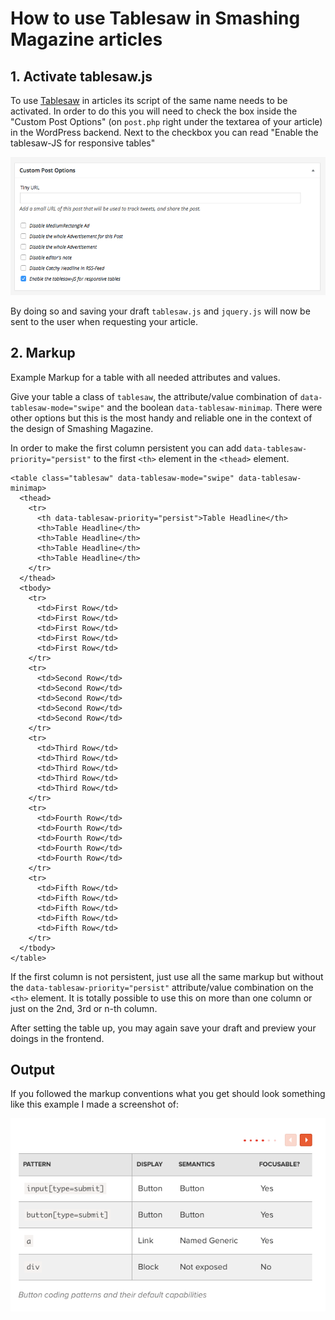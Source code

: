 # How to use Tablesaw in Smashing Magazine articles

## 1. Activate tablesaw.js

To use [Tablesaw](https://github.com/filamentgroup/tablesaw) in articles its script of the same name needs to be activated. In order to do this you will need to check the box inside the "Custom Post Options" (on `post.php` right under the textarea of your article) in the WordPress backend. Next to the checkbox you can read "Enable the tablesaw-JS for responsive tables"

![Enabling Tablesaw in the WordPress backend](https://github.com/smashingmagazine/smashingmagazine-documentation/blob/master/documentation/assets/tablesaw/tablesaw-usage-screen-01.png)

By doing so and saving your draft `tablesaw.js` and `jquery.js` will now be sent to the user when requesting your article.

## 2. Markup

Example Markup for a table with all needed attributes and values.

Give your table a class of `tablesaw`, the attribute/value combination of `data-tablesaw-mode="swipe"` and the boolean `data-tablesaw-minimap`. There were other options but this is the most handy and reliable one in the context of the design of Smashing Magazine.

In order to make the first column persistent you can add `data-tablesaw-priority="persist"` to the first `<th>` element in the `<thead>` element.

```
<table class="tablesaw" data-tablesaw-mode="swipe" data-tablesaw-minimap>
  <thead>
    <tr>
      <th data-tablesaw-priority="persist">Table Headline</th>
      <th>Table Headline</th>
      <th>Table Headline</th>
      <th>Table Headline</th>
      <th>Table Headline</th>
    </tr>
  </thead>
  <tbody>
    <tr>
      <td>First Row</td>
      <td>First Row</td>
      <td>First Row</td>
      <td>First Row</td>
      <td>First Row</td>
    </tr>
    <tr>
      <td>Second Row</td>
      <td>Second Row</td>
      <td>Second Row</td>
      <td>Second Row</td>
      <td>Second Row</td>
    </tr>
    <tr>
      <td>Third Row</td>
      <td>Third Row</td>
      <td>Third Row</td>
      <td>Third Row</td>
      <td>Third Row</td>
    </tr>
    <tr>
      <td>Fourth Row</td>
      <td>Fourth Row</td>
      <td>Fourth Row</td>
      <td>Fourth Row</td>
      <td>Fourth Row</td>
    </tr>
    <tr>
      <td>Fifth Row</td>
      <td>Fifth Row</td>
      <td>Fifth Row</td>
      <td>Fifth Row</td>
      <td>Fifth Row</td>
    </tr>
  </tbody>
</table>
```

If the first column is not persistent, just use all the same markup but without the `data-tablesaw-priority="persist"` attribute/value combination on the `<th>` element. It is totally possible to use this on more than one column or just on the 2nd, 3rd or n-th column.

After setting the table up, you may again save your draft and preview your doings in the frontend.

## Output

If you followed the markup conventions what you get should look something like this example I made a screenshot of:

![Example output inside an article](https://github.com/smashingmagazine/smashingmagazine-documentation/blob/master/documentation/assets/tablesaw/tablesaw-usage-screen-02.png)
